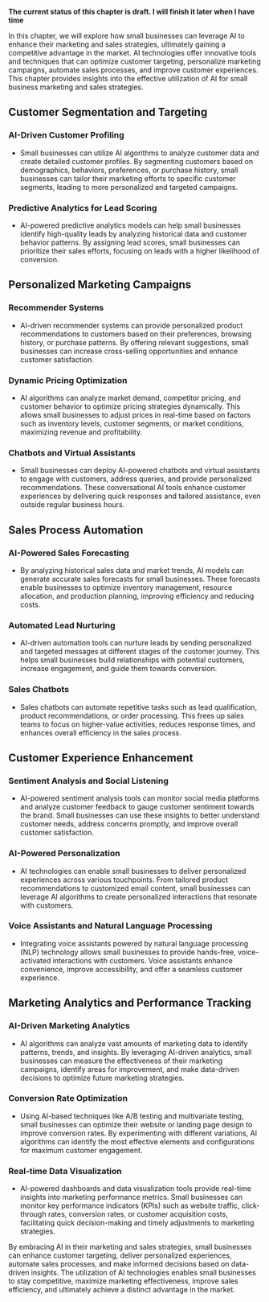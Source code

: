 **The current status of this chapter is draft. I will finish it later when I have time**

In this chapter, we will explore how small businesses can leverage AI to enhance their marketing and sales strategies, ultimately gaining a competitive advantage in the market. AI technologies offer innovative tools and techniques that can optimize customer targeting, personalize marketing campaigns, automate sales processes, and improve customer experiences. This chapter provides insights into the effective utilization of AI for small business marketing and sales strategies.

Customer Segmentation and Targeting
-----------------------------------

### AI-Driven Customer Profiling

* Small businesses can utilize AI algorithms to analyze customer data and create detailed customer profiles. By segmenting customers based on demographics, behaviors, preferences, or purchase history, small businesses can tailor their marketing efforts to specific customer segments, leading to more personalized and targeted campaigns.

### Predictive Analytics for Lead Scoring

* AI-powered predictive analytics models can help small businesses identify high-quality leads by analyzing historical data and customer behavior patterns. By assigning lead scores, small businesses can prioritize their sales efforts, focusing on leads with a higher likelihood of conversion.

Personalized Marketing Campaigns
--------------------------------

### Recommender Systems

* AI-driven recommender systems can provide personalized product recommendations to customers based on their preferences, browsing history, or purchase patterns. By offering relevant suggestions, small businesses can increase cross-selling opportunities and enhance customer satisfaction.

### Dynamic Pricing Optimization

* AI algorithms can analyze market demand, competitor pricing, and customer behavior to optimize pricing strategies dynamically. This allows small businesses to adjust prices in real-time based on factors such as inventory levels, customer segments, or market conditions, maximizing revenue and profitability.

### Chatbots and Virtual Assistants

* Small businesses can deploy AI-powered chatbots and virtual assistants to engage with customers, address queries, and provide personalized recommendations. These conversational AI tools enhance customer experiences by delivering quick responses and tailored assistance, even outside regular business hours.

Sales Process Automation
------------------------

### AI-Powered Sales Forecasting

* By analyzing historical sales data and market trends, AI models can generate accurate sales forecasts for small businesses. These forecasts enable businesses to optimize inventory management, resource allocation, and production planning, improving efficiency and reducing costs.

### Automated Lead Nurturing

* AI-driven automation tools can nurture leads by sending personalized and targeted messages at different stages of the customer journey. This helps small businesses build relationships with potential customers, increase engagement, and guide them towards conversion.

### Sales Chatbots

* Sales chatbots can automate repetitive tasks such as lead qualification, product recommendations, or order processing. This frees up sales teams to focus on higher-value activities, reduces response times, and enhances overall efficiency in the sales process.

Customer Experience Enhancement
-------------------------------

### Sentiment Analysis and Social Listening

* AI-powered sentiment analysis tools can monitor social media platforms and analyze customer feedback to gauge customer sentiment towards the brand. Small businesses can use these insights to better understand customer needs, address concerns promptly, and improve overall customer satisfaction.

### AI-Powered Personalization

* AI technologies can enable small businesses to deliver personalized experiences across various touchpoints. From tailored product recommendations to customized email content, small businesses can leverage AI algorithms to create personalized interactions that resonate with customers.

### Voice Assistants and Natural Language Processing

* Integrating voice assistants powered by natural language processing (NLP) technology allows small businesses to provide hands-free, voice-activated interactions with customers. Voice assistants enhance convenience, improve accessibility, and offer a seamless customer experience.

Marketing Analytics and Performance Tracking
--------------------------------------------

### AI-Driven Marketing Analytics

* AI algorithms can analyze vast amounts of marketing data to identify patterns, trends, and insights. By leveraging AI-driven analytics, small businesses can measure the effectiveness of their marketing campaigns, identify areas for improvement, and make data-driven decisions to optimize future marketing strategies.

### Conversion Rate Optimization

* Using AI-based techniques like A/B testing and multivariate testing, small businesses can optimize their website or landing page design to improve conversion rates. By experimenting with different variations, AI algorithms can identify the most effective elements and configurations for maximum customer engagement.

### Real-time Data Visualization

* AI-powered dashboards and data visualization tools provide real-time insights into marketing performance metrics. Small businesses can monitor key performance indicators (KPIs) such as website traffic, click-through rates, conversion rates, or customer acquisition costs, facilitating quick decision-making and timely adjustments to marketing strategies.

By embracing AI in their marketing and sales strategies, small businesses can enhance customer targeting, deliver personalized experiences, automate sales processes, and make informed decisions based on data-driven insights. The utilization of AI technologies enables small businesses to stay competitive, maximize marketing effectiveness, improve sales efficiency, and ultimately achieve a distinct advantage in the market.
